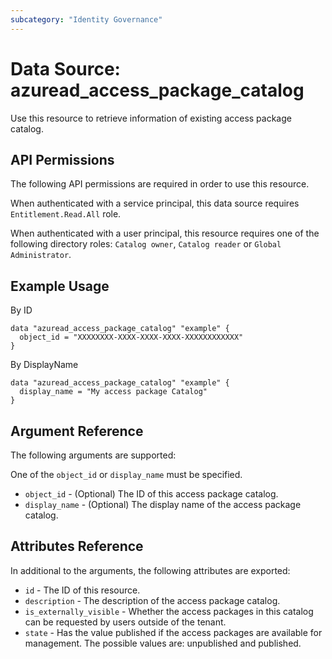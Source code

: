 ```yaml
---
subcategory: "Identity Governance"
---
```


# Data Source: azuread_access_package_catalog
Use this resource to retrieve information of existing access package catalog.

## API Permissions
The following API permissions are required in order to use this resource.

When authenticated with a service principal, this data source requires `Entitlement.Read.All` role.

When authenticated with a user principal, this resource requires one of the following directory roles: `Catalog owner`, `Catalog reader` or `Global Administrator`.

## Example Usage
By ID

```
data "azuread_access_package_catalog" "example" {
  object_id = "XXXXXXXX-XXXX-XXXX-XXXX-XXXXXXXXXXXX"
}
```

By DisplayName

```
data "azuread_access_package_catalog" "example" {
  display_name = "My access package Catalog"
}
```

## Argument Reference

The following arguments are supported:

One of the `object_id` or `display_name` must be specified.

* `object_id` - (Optional) The ID of this access package catalog.
* `display_name` - (Optional) The display name of the access package catalog.


## Attributes Reference
In additional to the arguments, the following attributes are exported:

* `id` - The ID of this resource.
* `description` - The description of the access package catalog.
* `is_externally_visible` - Whether the access packages in this catalog can be requested by users outside of the tenant.
* `state` - Has the value published if the access packages are available for management. The possible values are: unpublished and published.

